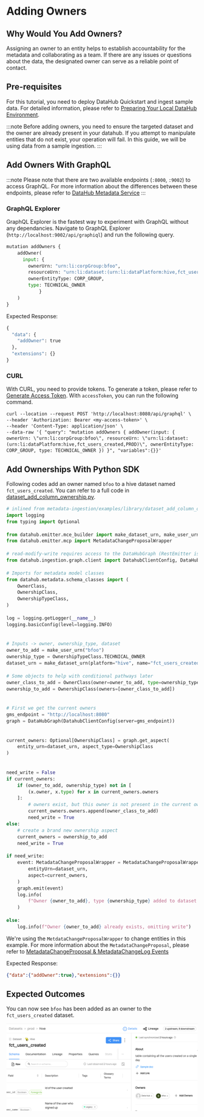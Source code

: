 # Adding Owners

## Why Would You Add Owners? 
Assigning an owner to an entity helps to establish accountability for the metadata and collaborating as a team. 
If there are any issues or questions about the data, the designated owner can serve as a reliable point of contact.

## Pre-requisites
For this tutorial, you need to deploy DataHub Quickstart and ingest sample data. 
For detailed information, please refer to [Preparing Your Local DataHub Environment](/docs/tools/tutorials/references/prepare-datahub.md).

:::note
Before adding owners, you need to ensure the targeted dataset and the owner are already present in your datahub. 
If you attempt to manipulate entities that do not exist, your operation will fail. 
In this guide, we will be using data from a sample ingestion.
:::


## Add Owners With GraphQL

:::note
Please note that there are two available endpoints (`:8000`, `:9002`) to access GraphQL.
For more information about the differences between these endpoints, please refer to [DataHub Metadata Service](../../../metadata-service/README.md#graphql-api)
:::
### GraphQL Explorer
GraphQL Explorer is the fastest way to experiment with GraphQL without any dependancies. 
Navigate to GraphQL Explorer (`http://localhost:9002/api/graphiql`) and run the following query.

```python
mutation addOwners {
    addOwner(
      input: { 
        ownerUrn: "urn:li:corpGroup:bfoo", 
        resourceUrn: "urn:li:dataset:(urn:li:dataPlatform:hive,fct_users_created,PROD)",
        ownerEntityType: CORP_GROUP,
        type: TECHNICAL_OWNER
			}
    )
}
```
Expected Response: 
```python
{
  "data": {
    "addOwner": true
  },
  "extensions": {}
}
```

### CURL

With CURL, you need to provide tokens. To generate a token, please refer to [Generate Access Token](/docs/tools/tutorials/references/generate-access-token.md). 
With `accessToken`, you can run the following command.

```shell
curl --location --request POST 'http://localhost:8080/api/graphql' \
--header 'Authorization: Bearer <my-access-token>' \
--header 'Content-Type: application/json' \
--data-raw '{ "query": "mutation addOwners { addOwner(input: { ownerUrn: \"urn:li:corpGroup:bfoo\", resourceUrn: \"urn:li:dataset:(urn:li:dataPlatform:hive,fct_users_created,PROD)\", ownerEntityType: CORP_GROUP, type: TECHNICAL_OWNER }) }", "variables":{}}'
```


## Add Ownerships With Python SDK

Following codes add an owner named `bfoo` to a hive dataset named `fct_users_created`.
You can refer to a full code in [dataset_add_column_ownership.py](https://github.com/datahub-project/datahub/blob/master/metadata-ingestion/examples/library/dataset_add_owner.py).
```python
# inlined from metadata-ingestion/examples/library/dataset_add_column_ownership.py
import logging
from typing import Optional

from datahub.emitter.mce_builder import make_dataset_urn, make_user_urn
from datahub.emitter.mcp import MetadataChangeProposalWrapper

# read-modify-write requires access to the DataHubGraph (RestEmitter is not enough)
from datahub.ingestion.graph.client import DatahubClientConfig, DataHubGraph

# Imports for metadata model classes
from datahub.metadata.schema_classes import (
    OwnerClass,
    OwnershipClass,
    OwnershipTypeClass,
)

log = logging.getLogger(__name__)
logging.basicConfig(level=logging.INFO)


# Inputs -> owner, ownership_type, dataset
owner_to_add = make_user_urn("bfoo")
ownership_type = OwnershipTypeClass.TECHNICAL_OWNER
dataset_urn = make_dataset_urn(platform="hive", name="fct_users_created", env="PROD")

# Some objects to help with conditional pathways later
owner_class_to_add = OwnerClass(owner=owner_to_add, type=ownership_type)
ownership_to_add = OwnershipClass(owners=[owner_class_to_add])


# First we get the current owners
gms_endpoint = "http://localhost:8080"
graph = DataHubGraph(DatahubClientConfig(server=gms_endpoint))


current_owners: Optional[OwnershipClass] = graph.get_aspect(
    entity_urn=dataset_urn, aspect_type=OwnershipClass
)


need_write = False
if current_owners:
    if (owner_to_add, ownership_type) not in [
        (x.owner, x.type) for x in current_owners.owners
    ]:
        # owners exist, but this owner is not present in the current owners
        current_owners.owners.append(owner_class_to_add)
        need_write = True
else:
    # create a brand new ownership aspect
    current_owners = ownership_to_add
    need_write = True

if need_write:
    event: MetadataChangeProposalWrapper = MetadataChangeProposalWrapper(
        entityUrn=dataset_urn,
        aspect=current_owners,
    )
    graph.emit(event)
    log.info(
        f"Owner {owner_to_add}, type {ownership_type} added to dataset {dataset_urn}"
    )

else:
    log.info(f"Owner {owner_to_add} already exists, omitting write")
```

We're using the `MetdataChangeProposalWrapper` to change entities in this example.
For more information about the `MetadataChangeProposal`, please refer to [MetadataChangeProposal & MetadataChangeLog Events](/docs/advanced/mcp-mcl.md)

Expected Response:
```json
{"data":{"addOwner":true},"extensions":{}}
```


## Expected Outcomes
You can now see `bfoo` has been added as an owner to the `fct_users_created` dataset.

![ownership-added](../../imgs/tutorials/owner-added.png)
